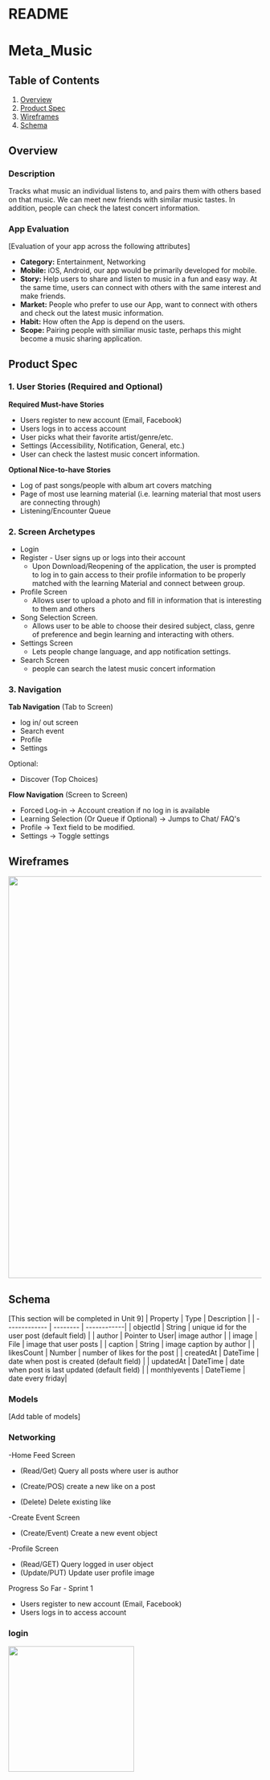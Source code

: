 README
===

# Meta_Music 

## Table of Contents
1. [Overview](#Overview)
1. [Product Spec](#Product-Spec)
1. [Wireframes](#Wireframes)
2. [Schema](#Schema)

## Overview
### Description
Tracks what music an individual listens to, and pairs them with others based on that music. We can meet new friends with similar music tastes. In addition, people can check the latest concert information.

### App Evaluation
[Evaluation of your app across the following attributes]
- **Category:** Entertainment, Networking
- **Mobile:** iOS, Android, our app would be primarily developed for mobile.
- **Story:** Help users to share and listen to music in a fun and easy way. At the same time, users can connect with others with the same interest and make friends.
- **Market:** People who prefer to use our App, want to connect with others and check out the latest music information.
- **Habit:** How often the App is depend on the users.
- **Scope:** Pairing people with similiar music taste, perhaps this might become a music sharing application. 

## Product Spec

### 1. User Stories (Required and Optional)

**Required Must-have Stories**

* Users register to new account (Email, Facebook)
* Users logs in to access account
* User picks what their favorite artist/genre/etc.
* Settings (Accessibility, Notification, General, etc.)
* User can check the lastest music concert information.

**Optional Nice-to-have Stories**

* Log of past songs/people with album art covers matching
* Page of most use learning material (i.e. learning material that most users are connecting through)
* Listening/Encounter Queue


### 2. Screen Archetypes
* Login 
* Register - User signs up or logs into their account
   * Upon Download/Reopening of the application, the user is prompted to log in to gain access to their profile information to be properly matched with the learning Material and connect between group. 
* Profile Screen 
   * Allows user to upload a photo and fill in information that is interesting to them and others
* Song Selection Screen.
   * Allows user to be able to choose their desired subject, class, genre of preference and begin learning and interacting with others.
* Settings Screen
   * Lets people change language, and app notification settings.
* Search Screen
   * people can search the latest music concert information

### 3. Navigation

**Tab Navigation** (Tab to Screen)

* log in/ out screen
* Search event
* Profile
* Settings

Optional:
* Discover (Top Choices)

**Flow Navigation** (Screen to Screen)

* Forced Log-in -> Account creation if no log in is available
* Learning Selection (Or Queue if Optional) -> Jumps to Chat/ FAQ's
* Profile -> Text field to be modified. 
* Settings -> Toggle settings

## Wireframes
<img src="https://i.imgur.com/uixkk6P.jpg" width=800><br>

## Schema 
[This section will be completed in Unit 9]
   | Property      | Type     | Description |
   | ------------- | -------- | ------------|
   | objectId      | String   | unique id for the user post (default field) |
   | author        | Pointer to User| image author |
   | image         | File     | image that user posts |
   | caption       | String   | image caption by author |
   | likesCount    | Number   | number of likes for the post |
   | createdAt     | DateTime | date when post is created (default field) |
   | updatedAt     | DateTime | date when post is last updated (default field) |
   | monthlyevents | DateTieme | date every friday| 
### Models
[Add table of models]
### Networking
-Home Feed Screen
  - (Read/Get) Query all posts where user is author
  - (Create/POS) create a new like on a post 



  - (Delete) Delete existing like

-Create Event Screen
  - (Create/Event) Create a new event object

-Profile Screen
 - (Read/GET) Query logged in user object
- (Update/PUT) Update user profile image

Progress So Far - Sprint 1
* Users register to new account (Email, Facebook)
* Users logs in to access account


### login
<img src='https://media.giphy.com/media/oXv1sFtZKZHBcCtUfZ/giphy.gif' width= 250> <br>
